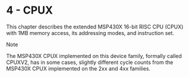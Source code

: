 # 4 - CPUX

This chapter describes the extended MSP430X 16-bit RISC CPU (CPUX) with 1MB memory access, its addressing modes,
and instruction set.

> [!NOTE]
> The MSP430X CPUX implemented on this device family, formally called CPUXV2, has in some cases, slightly
> different cycle counts from the MSP430X CPUX implemented on the 2xx and 4xx families.
